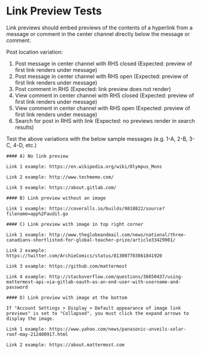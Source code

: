 # Link Preview Tests

Link previews should embed previews of the contents of a hyperlink from a message or comment in the center channel directly below the message or comment.

Post location variation: 

1. Post message in center channel with RHS closed (Expected: preview of first link renders under message) 
2. Post message in center channel with RHS open (Expected: preview of first link renders under message) 
3. Post comment in RHS (Expected: link preview does not render) 
4. View comment in center channel with RHS closed (Expected: preview of first link renders under message) 
5. View comment in center channel with RHS open (Expected: preview of first link renders under message) 
6. Search for post in RHS with link (Expected: no previews render in search results) 

Test the above variations with the below sample messages (e.g. 1-A, 2-B, 3-C, 4-D, etc.) 

```
#### A) No link preview

Link 1 example: https://en.wikipedia.org/wiki/Olympus_Mons

Link 2 example: http://www.techmeme.com/

Link 3 example: https://about.gitlab.com/
```

```
#### B) Link preview without an image

Link 1 example: https://coveralls.io/builds/9818822/source?filename=app%2Faudit.go
```

```
#### C) Link preview with image in top right corner

Link 1 example: http://www.theglobeandmail.com/news/national/three-canadians-shortlisted-for-global-teacher-prize/article33429901/

Link 2 example: https://twitter.com/ArchieComics/status/813007703861841920

Link 3 example: https://github.com/mattermost

Link 4 example: http://stackoverflow.com/questions/36650437/using-mattermost-api-via-gitlab-oauth-as-an-end-user-with-username-and-password
```

```
#### D) Link preview with image at the bottom

If "Account Settings > Display > Default appearance of image link previews" is set to "Collapsed", you must click the expand arrows to display the image.

Link 1 example: https://www.yahoo.com/news/panasonic-unveils-solar-roof-may-212400917.html

Link 2 example: https://about.mattermost.com

```
